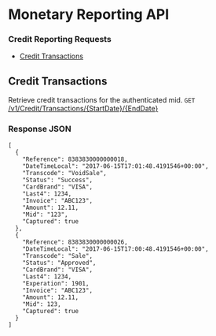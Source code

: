 # Monetary Reporting API

### Credit Reporting Requests
* [Credit Transactions](#credit-transactions)

## Credit Transactions
Retrieve credit transactions for the authenticated mid. `GET` [/v1/Credit/Transactions/{StartDate}/{EndDate}](https://reporting-cert.monetary.co/swagger/ui/index#!/Credit/Credit_Transactions)

### Response JSON
```
[
  {
    "Reference": 8383830000000018,
    "DateTimeLocal": "2017-06-15T17:01:48.4191546+00:00",
    "Transcode": "VoidSale",
    "Status": "Success",
    "CardBrand": "VISA",
    "Last4": 1234,
    "Invoice": "ABC123",
    "Amount": 12.11,
    "Mid": "123",
    "Captured": true
  },
  {
    "Reference": 8383830000000026,
    "DateTimeLocal": "2017-06-15T17:00:48.4191546+00:00",
    "Transcode": "Sale",
    "Status": "Approved",
    "CardBrand": "VISA",
    "Last4": 1234,
    "Experation": 1901,
    "Invoice": "ABC123",
    "Amount": 12.11,
    "Mid": 123,
    "Captured": true
  }
]
```
<br />
